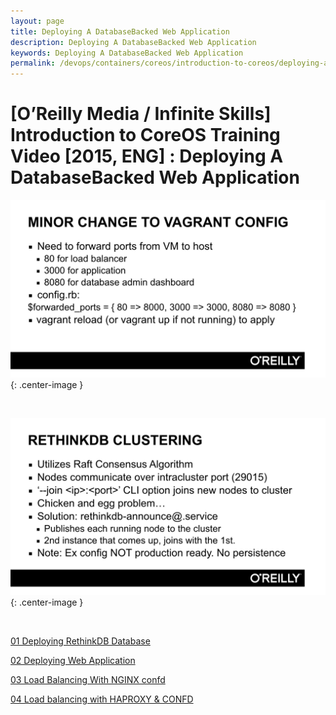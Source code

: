 ```yaml
---
layout: page
title: Deploying A DatabaseBacked Web Application
description: Deploying A DatabaseBacked Web Application
keywords: Deploying A DatabaseBacked Web Application
permalink: /devops/containers/coreos/introduction-to-coreos/deploying-a-database-backed-web-application/deploying-a-database-backed-web-application/
---
```


# [O’Reilly Media / Infinite Skills] Introduction to CoreOS Training Video [2015, ENG] : Deploying A DatabaseBacked Web Application

![cluster](/img/devops/containers/coreos/app3.png 'cluster'){: .center-image }

<br/>

![cluster](/img/devops/containers/coreos/app4.png 'cluster'){: .center-image }

<br/>

[01 Deploying RethinkDB Database](/devops/containers/coreos/introduction-to-coreos/deploying-a-database-backed-web-application/deploying-rethinkdb-database/)

[02 Deploying Web Application](/devops/containers/coreos/introduction-to-coreos/deploying-a-database-backed-web-application/deploying-web-application/)

[03 Load Balancing With NGINX confd](/devops/containers/coreos/introduction-to-coreos/deploying-a-database-backed-web-application/load-balancing-with-nginx-confd/)

[04 Load balancing with HAPROXY & CONFD](/devops/containers/coreos/introduction-to-coreos/deploying-a-database-backed-web-application/load-balancing-with-haproxy-confd/)
